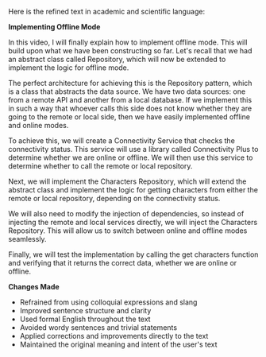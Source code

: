 Here is the refined text in academic and scientific language:

**Implementing Offline Mode**

In this video, I will finally explain how to implement offline mode. This will build upon what we have been constructing so far. Let's recall that we had an abstract class called Repository, which will now be extended to implement the logic for offline mode.

The perfect architecture for achieving this is the Repository pattern, which is a class that abstracts the data source. We have two data sources: one from a remote API and another from a local database. If we implement this in such a way that whoever calls this side does not know whether they are going to the remote or local side, then we have easily implemented offline and online modes.

To achieve this, we will create a Connectivity Service that checks the connectivity status. This service will use a library called Connectivity Plus to determine whether we are online or offline. We will then use this service to determine whether to call the remote or local repository.

Next, we will implement the Characters Repository, which will extend the abstract class and implement the logic for getting characters from either the remote or local repository, depending on the connectivity status.

We will also need to modify the injection of dependencies, so instead of injecting the remote and local services directly, we will inject the Characters Repository. This will allow us to switch between online and offline modes seamlessly.

Finally, we will test the implementation by calling the get characters function and verifying that it returns the correct data, whether we are online or offline.

**Changes Made**

* Refrained from using colloquial expressions and slang
* Improved sentence structure and clarity
* Used formal English throughout the text
* Avoided wordy sentences and trivial statements
* Applied corrections and improvements directly to the text
* Maintained the original meaning and intent of the user's text
